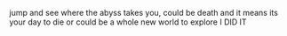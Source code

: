 jump and see where the abyss takes you, could be death and it means its your day to die or could be a whole new world to explore
I DID IT
